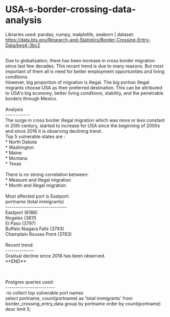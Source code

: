 # USA-s-border-crossing-data-analysis
Libraries used: pandas, numpy, matplotlib, seaborn | dataset: https://data.bts.gov/Research-and-Statistics/Border-Crossing-Entry-Data/keg4-3bc2

</br>
Due to globalization, there has been increase in  cross border migration since last few decades. This recent trend is due to many reasons. But most important of them all is need for better employment opportunities and living conditions. </br>
However, big proportion of migration is illegal. The big portion illegal migrants choose USA as their preferred destination. This can be attributed to USA's big economy, better living conditions, stability, and the penetrable borders through Mexico. </br> </br>
Analysis </br>
------------</br>
The surge in cross border illegal migration which was more or less constant in 20th century, started to increase for USA since the beginning of 2000s and since 2016 it is observing declining trend.</br>
Top 5 vulnerable states are :</br>
* North Dakota</br>
* Washington</br>
* Maine</br>
* Montana</br>
* Texas</br>
</br>
There is no strong correlation between: </br>
* Measure and illegal migration </br>
* Month and illegal migration</br>
</br>
Most affected port is Eastport: </br>
portname (total immigrants)</br>
------------------------------ </br>
Eastport (6186) </br>
Nogales    (3811) </br>
El Paso	(3797) </br>
Buffalo Niagara Falls	(3793) </br>
Champlain Rouses Point	(3783) </br></br>
Recent trend: </br>
--------------</br>
Gradual decline since 2016 has been observed.
</br>
**END**

</br> </br>
Postgres queries used: </br>
------------------------ </br>
-to collect top vulnerable port names </br>
select portname, count(portname) as 'total immigrants' from border_crossing_entry_data group by portname order by count(portname) desc limit 5;
</br>
